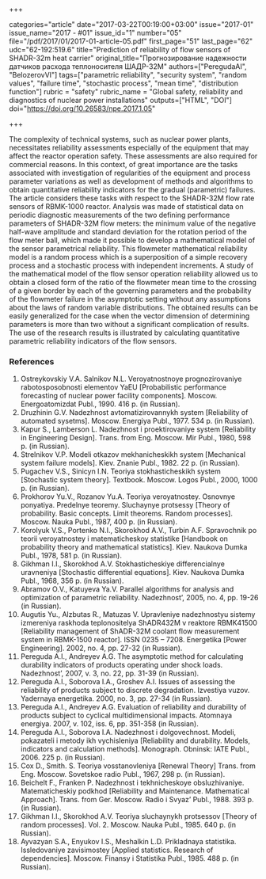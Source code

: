 +++

categories="article"
date="2017-03-22T00:19:00+03:00"
issue="2017-01"
issue_name="2017 - #01"
issue_id="1"
number="05"
file="/pdf/2017/01/2017-01-article-05.pdf"
first_page="51"
last_page="62"
udc="62-192:519.6"
title="Prediction of reliability of flow sensors of SHADR-32m heat carrier"
original_title="Прогнозирование надежности датчиков расхода теплоносителя ШАДР-32M"
authors=["PeregudaAI", "BelozerovVI"]
tags=["parametric reliability", "security system", "random values", "failure time", "stochastic process", "mean time", "distribution function"]
rubric = "safety"
rubric_name = "Global safety, reliability and diagnostics of nuclear power installations"
outputs=["HTML", "DOI"]
doi="https://doi.org/10.26583/npe.2017.1.05"

+++

The complexity of technical systems, such as nuclear power plants, necessitates reliability assessments especially of the equipment that may affect the reactor operation safety. These assessments are also required for commercial reasons. In this context, of great importance are the tasks associated with investigation of regularities of the equipment and process parameter variations as well as development of methods and algorithms to obtain quantitative reliability indicators for the gradual (parametric) failures. The article considers these tasks with respect to the SHADR-32M flow rate sensors of RBMK-1000 reactor. Analysis was made of statistical data on periodic diagnostic measurements of the two defining performance parameters of SHADR-32M flow meters: the minimum value of the negative half-wave amplitude and standard deviation for the rotation period of the flow meter ball, which made it possible to develop a mathematical model of the sensor parametrical reliability. This flowmeter mathematical reliability model is a random process which is a superposition of a simple recovery process and a stochastic process with independent increments. A study of the mathematical model of the flow sensor operation reliability allowed us to obtain a closed form of the ratio of the flowmeter mean time to the crossing of a given border by each of the governing parameters and the probability of the flowmeter failure in the asymptotic setting without any assumptions about the laws of random variable distributions. The obtained results can be easily generalized for the case when the vector dimension of determining parameters is more than two without a significant complication of results. The use of the research results is illustrated by calculating quantitative parametric reliability indicators of the flow sensors.

### References

1. Ostreykovskiy V.A. Salnikov N.L. Veroyatnostnoye prognozirovaniye rabotosposobnosti elementov YaEU [Probabilistic performance forecasting of nuclear power facility components]. Moscow. Energoatomizdat Publ., 1990. 416 p. (in Russian).
2. Druzhinin G.V. Nadezhnost avtomatizirovannykh system [Reliability of automated sysetms]. Moscow. Energiya Publ., 1977. 534 p. (in Russian).
3. Kapur S., Lamberson L. Nadezhnost i proektirovaniye system [Reliability in Engineering Design]. Trans. from Eng. Moscow. Mir Publ., 1980, 598 p. (in Russian).
4. Strelnikov V.P. Modeli otkazov mekhanicheskikh system [Mechanical system failure models]. Kiev. Znanie Publ., 1982. 22 p. (in Russian).
5. Pugachev V.S., Sinicyn I.N. Teoriya stokhasticheskikh system [Stochastic system theory]. Textbook. Moscow. Logos Publ., 2000, 1000 p. (in Russian).
6. Prokhorov Yu.V., Rozanov Yu.A. Teoriya veroyatnostey. Osnovnye ponyatiya. Predelnye teoremy. Sluchaynye protsessy [Theory of probability. Basic concepts. Limit theorems. Random processes]. Moscow. Nauka Publ., 1987, 400 p. (in Russian).
7. Korolyuk V.S., Portenko N.I., Skorokhod A.V., Turbin A.F. Spravochnik po teorii veroyatnostey i matematicheskoy statistike [Handbook on probability theory and mathematical statistics]. Kiev. Naukova Dumka Publ., 1978, 581 p. (in Russian).
8. Gikhman I.I., Skorokhod A.V. Stokhasticheskiye differencialnye uravneniya [Stochastic differential equations]. Kiev. Naukova Dumka Publ., 1968, 356 p. (in Russian).
9. Abramov O.V., Katuyeva Ya.V. Parallel algorithms for analysis and optimization of parametric reliability. Nadezhnost’, 2005, no. 4, pp. 19-26 (in Russian).
10. Augutis Yu., Alzbutas R., Matuzas V. Upravleniye nadezhnostyu sistemy izmereniya raskhoda teplonositelya ShADR432M v reaktore RBMK41500 [Reliability management of ShADR-32M coolant flow measurement system in RBMK-1500 reactor]. ISSN 0235 – 7208. Energetika [Power Engineering]. 2002, no. 4, pp. 27-32 (in Russian).
11. Pereguda A.I., Andreyev A.G. The asymptotic method for calculating durability indicators of products operating under shock loads. Nadezhnost’, 2007, v. 3, no. 22, pp. 31-39 (in Russian).
12. Pereguda A.I., Soborova I.A., Groshev A.I. Issues of assessing the reliability of products subject to discrete degradation. Izvestiya vuzov. Yadernaya energetika. 2000, no. 3, pp. 27-34 (in Russian).
13. Pereguda A.I., Andreyev A.G. Evaluation of reliability and durability of products subject to cyclical multidimensional impacts. Atomnaya energiya. 2007, v. 102, iss. 6, pp. 351-358 (in Russian).
14. Pereguda A.I., Soborova I.A. Nadezhnost i dolgovechnost. Modeli, pokazateli i metody ikh vychisleniya [Reliability and durability. Models, indicators and calculation methods]. Monograph. Obninsk: IATE Publ., 2006. 225 p. (in Russian).
15. Cox D., Smith. S. Teoriya vosstanovleniya [Renewal Theory] Trans. from Eng. Moscow. Sovetskoe radio Publ., 1967, 298 p. (in Russian).
16. Beichelt F., Franken P. Nadezhnost i tekhnicheskoye obsluzhivaniye. Matematicheskiy podkhod [Reliability and Maintenance. Mathematical Approach]. Trans. from Ger. Moscow. Radio i Svyaz’ Publ., 1988. 393 p. (in Russian).
17. Gikhman I.I., Skorokhod A.V. Teoriya sluchaynykh protsessov [Theory of random processes]. Vol. 2. Moscow. Nauka Publ., 1985. 640 p. (in Russian).
18. Ayvazyan S.A., Enyukov I.S., Meshalkin L.D. Prikladnaya statistika. Issledovaniye zavisimostey [Applied statistics. Research of dependencies]. Moscow. Finansy i Statistika Publ., 1985. 488 p. (in Russian).